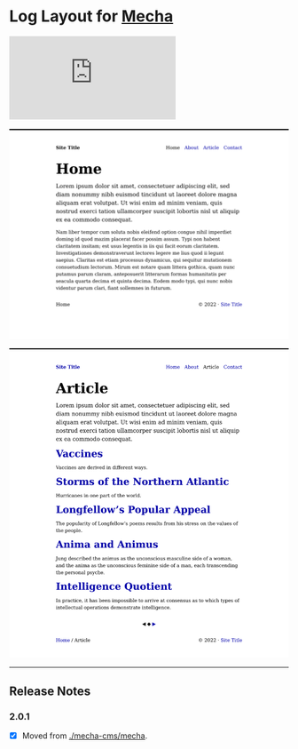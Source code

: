 Log Layout for [Mecha](https://github.com/mecha-cms/mecha)
==========================================================

![Code Size](https://img.shields.io/github/languages/code-size/mecha-cms/y.log?color=%23444&style=for-the-badge)

![1](/index.png)

![2](/index/1.png)

---

Release Notes
-------------

### 2.0.1

 - [x] Moved from [./mecha-cms/mecha](https://github.com/mecha-cms/mecha).